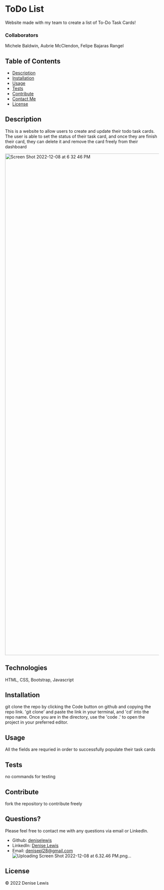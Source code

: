 
# ToDo List



Website made with my team to create a list of To-Do Task Cards!

### Collaborators

Michele Baldwin, Aubrie McClendon, Felipe Bajaras Rangel


## Table of Contents

- [Description](#description)
- [Installation](#installation)
- [Usage](#usage)
- [Tests](#tests)
- [Contribute](#contribute)
- [Contact Me](#questions)
- [License](#license)

## Description

This is a website to allow users to create and update their todo task cards. The user is able to set the status of their task card, and once they are finish their card, they can delete it and remove the card freely from their dashboard

<img width="1644" alt="Screen Shot 2022-12-08 at 6 32 46 PM" src="https://user-images.githubusercontent.com/47063822/206589008-8ade68c5-fbda-4897-8bc7-0025151c72c8.png">

## Technologies

HTML, CSS, Bootstrap, Javascript

## Installation

git clone the repo by clicking the Code button on github and copying the repo link. 'git clone' and paste the link in your terminal, and 'cd' into the repo name. Once you are in the directory, use the 'code .' to open the project in your preferred editor.

## Usage

All the fields are requried in order to successfully populate their task cards

## Tests

no commands for testing

## Contribute

fork the repository to contribute freely

## Questions?

Please feel free to contact me with any questions via email or LinkedIn.

- Github: [deniselewis](https://github.com/deniselewis)
- LinkedIn: [Denise Lewis](https://www.linkedin.com/in/deniselewis12/)
- Email: [denisepl28@gmail.com](mailto:denisepl28@gmail.com)
![Uploading Screen Shot 2022-12-08 at 6.32.46 PM.png…]()

## License



&copy; 2022 Denise Lewis
